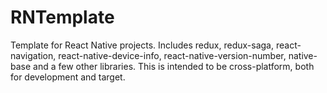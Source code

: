 # RNTemplate

Template for React Native projects. Includes redux, redux-saga, react-navigation, react-native-device-info, react-native-version-number, native-base and a few other libraries.
This is intended to be cross-platform, both for development and target.
